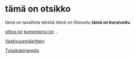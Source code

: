 # tämä on otsikko
tämä on tavallista tekstiä
*tämä on lihavoitu*
__tämä on kursivoitu__


[gitlog.txt](https://github.com/tirhelen/ot-harjoitustyo/blob/master/laskarit/viikko1/gitlog.txt)
[komentorivi.txt](https://github.com/tirhelen/ot-harjoitustyo/blob/master/laskarit/viikko1/komentorivi.txt)
...

[Vaativuusmäärittely](https://github.com/tirhelen/ot-harjoitustyo/blob/master/dokumentaatio/maarittelydokumentti.md)
 
[Työaikakirjanpito](https://github.com/tirhelen/ot-harjoitustyo/blob/master/dokumentaatio/ty%C3%B6aikakirjanpito.md)

